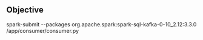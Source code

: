 #

## Objective


spark-submit --packages org.apache.spark:spark-sql-kafka-0-10_2.12:3.3.0 /app/consumer/consumer.py